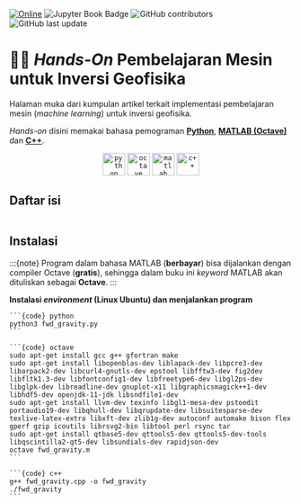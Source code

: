 [![Online](https://img.shields.io/badge/read-online-green.svg)](https://mheriyanto.dev/mlgi)
![Jupyter Book Badge](https://jupyterbook.org/badge.svg)
![GitHub contributors](https://img.shields.io/github/contributors/ezygeo-ai/mlgi)
![GitHub last update](https://img.shields.io/github/last-commit/ezygeo-ai/mlgi)

# 🧑‍💻 ***Hands-On* Pembelajaran Mesin untuk Inversi Geofisika**

Halaman muka dari kumpulan artikel terkait implementasi pembelajaran mesin (*machine learning*) untuk inversi geofisika.

*Hands-on* disini memakai bahasa pemograman [**Python**](https://en.wikipedia.org/wiki/Python_(programming_language)), [**MATLAB (Octave)**](https://en.wikipedia.org/wiki/GNU_Octave) dan [**C++**](https://en.wikipedia.org/wiki/C%2B%2B). 

<p align="center">
  <code><a href="https://www.python.org" target="_blank"><img title="python" height="40" width="40" src="https://www.svgrepo.com/show/374016/python.svg"></a></code>
  <code><a href="https://octave.org" target="_blank"><img title="octave" height="40" width="40" src="https://upload.wikimedia.org/wikipedia/commons/6/6a/Gnu-octave-logo.svg"></a></code> 
  <code><a href="https://www.mathworks.com/products/matlab.html" target="_blank"><img title="matlab" height="40" width="40" src="https://www.svgrepo.com/show/373830/matlab.svg"></a></code>  
  <code><a href="https://en.cppreference.com/w/" target="_blank"><img title="c++" height="40" width="40" src="https://www.svgrepo.com/show/303480/c-logo.svg"></a></code>
</p>

## **Daftar isi**

```{tableofcontents}
```

## **Instalasi**

:::{note}
Program dalam bahasa MATLAB (**berbayar**) bisa dijalankan dengan compiler Octave (**gratis**), sehingga dalam buku ini *keyword* MATLAB akan dituliskan sebagai **Octave**.
:::


**Instalasi *environment* (Linux Ubuntu) dan menjalankan program**

````{tab-set-code}
```{code} python
python3 fwd_gravity.py
```

```{code} octave
sudo apt-get install gcc g++ gfortran make 
sudo apt-get install libopenblas-dev liblapack-dev libpcre3-dev libarpack2-dev libcurl4-gnutls-dev epstool libfftw3-dev fig2dev libfltk1.3-dev libfontconfig1-dev libfreetype6-dev libgl2ps-dev libglpk-dev libreadline-dev gnuplot-x11 libgraphicsmagick++1-dev libhdf5-dev openjdk-11-jdk libsndfile1-dev 
sudo apt-get install llvm-dev texinfo libgl1-mesa-dev pstoedit portaudio19-dev libqhull-dev libqrupdate-dev libsuitesparse-dev texlive-latex-extra libxft-dev zlib1g-dev autoconf automake bison flex gperf gzip icoutils librsvg2-bin libtool perl rsync tar 
sudo apt-get install qtbase5-dev qttools5-dev qttools5-dev-tools libqscintilla2-qt5-dev libsundials-dev rapidjson-dev
octave fwd_gravity.m
```

```{code} c++
g++ fwd_gravity.cpp -o fwd_gravity
./fwd_gravity
```
````
